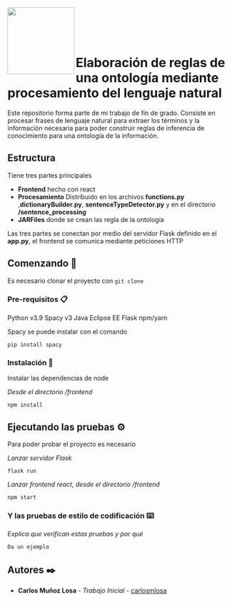 <img  align="left" width="150" style="float: left;" src="https://www.upm.es/sfs/Rectorado/Gabinete%20del%20Rector/Logos/UPM/CEI/LOGOTIPO%20leyenda%20color%20JPG%20p.png">
<br></br><br></br>

# Elaboración de reglas de una ontología mediante procesamiento del lenguaje natural

Este repositorio forma parte de mi trabajo de fin de grado. Consiste en procesar frases de lenguaje natural para extraer los términos y la información necesaria para poder construir reglas de inferencia de conocimiento para una ontología de la información.

## Estructura
Tiene tres partes principales
 * **Frontend** hecho con react
 * **Procesamiento** Distribuido en los archivos **functions.py** ,**dictionaryBuilder.py**, **sentenceTypeDetector.py** y en el directorio **/sentence_processing**
 * **JARFiles** donde se crean las regla de la ontología

Las tres partes se conectan por medio del servidor Flask definido en el **app.py**, el frontend se comunica mediante peticiones HTTP 

## Comenzando 🚀

Es necesario clonar el proyecto con `git clone`


### Pre-requisitos 📋

Python v3.9
Spacy v3
Java
Eclipse EE
Flask
npm/yarn

Spacy se puede instalar con el comando
```
pip install spacy
```

### Instalación 🔧

Instalar las dependencias de node

_Desde el directorio /frontend_

```
npm install
```


## Ejecutando las pruebas ⚙️

Para poder probar el proyecto es necesario

_Lanzar servidor Flask_

```
flask run
```

_Lanzar frontend react, desde el directorio /frontend_


```
npm start
```


### Y las pruebas de estilo de codificación ⌨️

_Explica que verifican estas pruebas y por qué_

```
Da un ejemplo
```

## Autores ✒️


* **Carlos Muñoz Losa** - *Trabajo Inicial* - [carlosmlosa](https://github.com/carlosmlosa)

